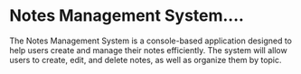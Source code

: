 # Notes Management System....

The Notes Management System is a console-based application designed to help users create and manage their notes efficiently. The system will allow users to create, edit, and delete notes, as well as organize them by topic.
